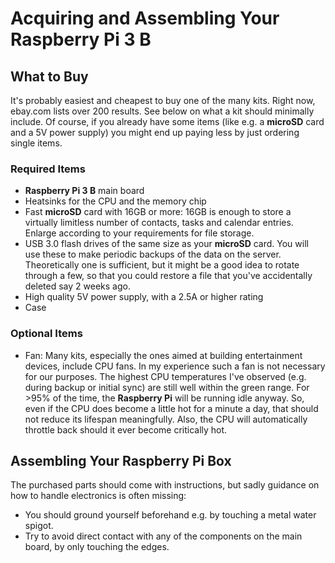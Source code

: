 # Acquiring and Assembling Your Raspberry Pi 3 B

## What to Buy
It's probably easiest and cheapest to buy one of the many kits. Right now, ebay.com lists over 200 results. See below on
what a kit should minimally include. Of course, if you already have some items (like e.g. a **microSD** card and a 5V
power supply) you might end up paying less by just ordering single items.

### Required Items
- **Raspberry Pi 3 B** main board
- Heatsinks for the CPU and the memory chip
- Fast **microSD** card with 16GB or more: 16GB is enough to store a virtually limitless number of contacts, tasks and
  calendar entries. Enlarge according to your requirements for file storage.
- USB 3.0 flash drives of the same size as your **microSD** card. You will use these to make periodic backups of the
  data on the server. Theoretically one is sufficient, but it might be a good idea to rotate through a few, so that you
  could restore a file that you've accidentally deleted say 2 weeks ago.
- High quality 5V power supply, with a 2.5A or higher rating
- Case

### Optional Items
- Fan: Many kits, especially the ones aimed at building entertainment devices, include CPU fans. In my experience such a
  fan is not necessary for our purposes. The highest CPU temperatures I've observed (e.g. during backup or initial sync)
  are still well within the green range. For >95% of the time, the **Raspberry Pi** will be running idle anyway. So,
  even if the CPU does become a little hot for a minute a day, that should not reduce its lifespan meaningfully. Also,
  the CPU will automatically throttle back should it ever become critically hot.

## Assembling Your Raspberry Pi Box
The purchased parts should come with instructions, but sadly guidance on how to handle electronics is often missing:  
- You should ground yourself beforehand e.g. by touching a metal water spigot.
- Try to avoid direct contact with any of the components on the main board, by only touching the edges.
